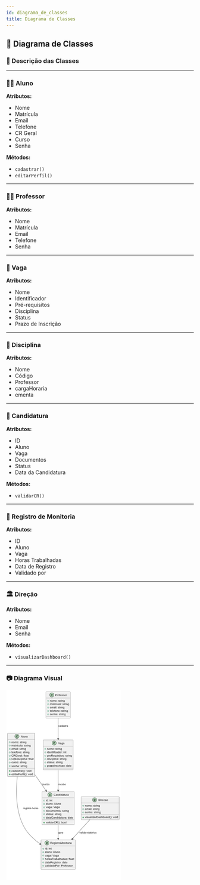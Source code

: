 ```yaml
---
id: diagrama_de_classes
title: Diagrama de Classes
---
```


## 📘 Diagrama de Classes

### 🧾 Descrição das Classes

---

### 👨‍🎓 Aluno
**Atributos:**
- Nome  
- Matrícula  
- Email  
- Telefone  
- CR Geral  
- Curso  
- Senha  

**Métodos:**
- `cadastrar()`  
- `editarPerfil()`  

---

### 👨‍🏫 Professor
**Atributos:**
- Nome  
- Matrícula  
- Email  
- Telefone  
- Senha  

---

### 📌 Vaga
**Atributos:**
- Nome  
- Identificador  
- Pré-requisitos  
- Disciplina  
- Status  
- Prazo de Inscrição  

---

### 📖 Disciplina
**Atributos:**
- Nome  
- Código  
- Professor  
- cargaHoraria  
- ementa  

---

### 📝 Candidatura
**Atributos:**
- ID  
- Aluno  
- Vaga  
- Documentos  
- Status  
- Data da Candidatura  

**Métodos:**
- `validarCR()`  

---

### 📒 Registro de Monitoria
**Atributos:**
- ID  
- Aluno  
- Vaga  
- Horas Trabalhadas  
- Data de Registro  
- Validado por  

---

### 🏛️ Direção
**Atributos:**
- Nome  
- Email  
- Senha  

**Métodos:**
- `visualizarDashboard()`  

---

### 📷 Diagrama Visual

![Diagrama de Classe](diagrama_de_classe.png)